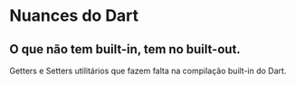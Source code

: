 # Nuances do Dart

O que não tem built-in, tem no built-out.
---
Getters e Setters utilitários que fazem falta na compilação built-in do Dart.
